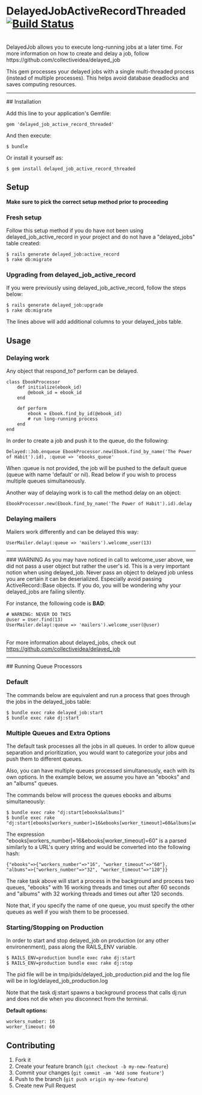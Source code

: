 # DelayedJobActiveRecordThreaded [![Build Status](https://travis-ci.org/zxiest/delayed_job_active_record_threaded.png)](http://travis-ci.org/zxiest/delayed_job_active_record_threaded)

<br/>
DelayedJob allows you to execute long-running jobs at a later time. For more information on how to create and delay a job, follow https://github.com/collectiveidea/delayed_job

This gem processes your delayed jobs with a single multi-threaded process (instead of multiple processes). 
This helps avoid database deadlocks and saves computing resources.

<hr/>
## Installation

Add this line to your application's Gemfile:

    gem 'delayed_job_active_record_threaded'

And then execute:

    $ bundle

Or install it yourself as:

    $ gem install delayed_job_active_record_threaded

## Setup
<b>Make sure to pick the correct setup method prior to proceeding</b>

### Fresh setup
Follow this setup method if you do have not been using delayed_job_active_record in your project and do not have a "delayed_jobs" table created:
    
    $ rails generate delayed_job:active_record
    $ rake db:migrate

### Upgrading from delayed_job_active_record
If you were previously using delayed_job_active_record, follow the steps below:

    $ rails generate delayed_job:upgrade
    $ rake db:migrate
    
The lines above will add additional columns to your delayed_jobs table.

## Usage
### Delaying work
Any object that respond_to? perform can be delayed.

    class EbookProcessor
        def initialize(ebook_id)
            @ebook_id = ebook_id
        end

        def perform
            ebook = Ebook.find_by_id(@ebook_id)
            # run long-running process
        end
    end

In order to create a job and push it to the queue, do the following:

    Delayed::Job.enqueue EbookProcessor.new(Ebook.find_by_name('The Power of Habit').id), :queue => 'ebooks_queue'

When :queue is not provided, the job will be pushed to the default queue (queue with name 'default' or nil). 
Read below if you wish to process multiple queues simultaneously.

Another way of delaying work is to call the method delay on an object:

    EbookProcessor.new(Ebook.find_by_name('The Power of Habit').id).delay

### Delaying mailers

Mailers work differently and can be delayed this way:

    UserMailer.delay(:queue => 'mailers').welcome_user(13)

<hr/>
### WARNING
As you may have noticed in call to welcome_user above, we did not pass a user object but rather the user's id. This is a very important notion when using delayed_job.
Never pass an object to delayed job unless you are certain it can be deserialized.
Especially avoid passing ActiveRecord::Base objects. If you do, you will be wondering why your delayed_jobs are failing silently.

For instance, the following code is <b>BAD</b>:

    # WARNING: NEVER DO THIS
    @user = User.find(13)
    UserMailer.delay(:queue => 'mailers').welcome_user(@user)

</span></p><br/>
For more information about delayed_jobs, check out https://github.com/collectiveidea/delayed_job

<hr/>
## Running Queue Processors

### Default
The commands below are equivalent and run a process that goes through the jobs in the delayed_jobs table:

    $ bundle exec rake delayed_job:start
    $ bundle exec rake dj:start

### Multiple Queues and Extra Options
The default task processes all the jobs in all queues. In order to allow queue separation and prioritization, you would want to categorize your jobs and push them to different queues.

Also, you can have multiple queues processed simultaneously, each with its own options. In the example below, we assume you have an "ebooks" and an "albums" queues.

The commands below will process the queues ebooks and albums simultaneously:

    $ bundle exec rake "dj:start[ebooks&albums]"
    $ bundle exec rake "dj:start[ebooks[workers_number]=16&ebooks[worker_timeout]=60&albums[workers_number]=32&albums[worker_timeout]=120]"

The expression "ebooks[workers_number]=16&ebooks[worker_timeout]=60" is a parsed similarly to a URL's query string and would be converted into the following hash:

    {"ebooks"=>{"workers_number"=>"16", "worker_timeout"=>"60"}, "albums"=>{"workers_number"=>"32", "worker_timeout"=>"120"}}

The rake task above will start a process in the background and process two queues, "ebooks" with 16 working threads and times out after 60 seconds and "albums" with 32 working threads and times out after 120 seconds.

Note that, if you specify the name of one queue, you must specify the other queues as well if you wish them to be processed.

### Starting/Stopping on Production
In order to start and stop delayed_job on production (or any other environenment), pass along the RAILS_ENV variable.

    $ RAILS_ENV=production bundle exec rake dj:start
    $ RAILS_ENV=production bundle exec rake dj:stop
    
The pid file will be in tmp/pids/delayed_job_production.pid and the log file will be in log/delayed_job_production.log

Note that the task dj:start spawns a background process that calls dj:run and does not die when you disconnect from the terminal.

<b>Default options:</b>
    
    workers_number: 16
    worker_timeout: 60

## Contributing

1. Fork it
2. Create your feature branch (`git checkout -b my-new-feature`)
3. Commit your changes (`git commit -am 'Add some feature'`)
4. Push to the branch (`git push origin my-new-feature`)
5. Create new Pull Request

